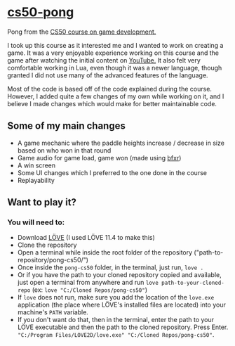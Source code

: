 # [cs50-pong](https://cs50.harvard.edu/games/2018/projects/0/pong/)
Pong from the [CS50 course on game development.](https://cs50.harvard.edu/games/2018/)

I took up this course as it interested me and I wanted to work on creating a game. It was a very enjoyable experience working on this course and the game after watching the initial content on [YouTube.](https://youtu.be/GfwpRU0cT10?list=PLhQjrBD2T383Vx9-4vJYFsJbvZ_D17Qzh) It also felt very comfortable working in Lua, even though it was a newer language, though granted I did not use many of the advanced features of the language.

Most of the code is based off of the code explained during the course. However, I added quite a few changes of my own while working on it, and I believe I made changes which would make for better maintainable code.

## Some of my main changes
- A game mechanic where the paddle heights increase / decrease in size based on who won in that round
- Game audio for game load, game won (made using [bfxr](https://www.bfxr.net/))
- A win screen
- Some UI changes which I preferred to the one done in the course
- Replayability

## Want to play it?
### You will need to: 
- Download [LÖVE](https://love2d.org/) (I used LÖVE 11.4 to make this) 
- Clone the repository
- Open a terminal while inside the root folder of the repository ("path-to-repository/pong-cs50/")
- Once inside the `pong-cs50` folder, in the terminal, just run, `love .`
- Or if you have the path to your cloned repository copied and available, just open a terminal from anywhere and run `love path-to-your-cloned-repo` (ex: `love "C:/Cloned Repos/pong-cs50"`)
- If `love` does not run, make sure you add the location of the `love.exe` application (the place where LÖVE's installed files are located) into your machine's `PATH` variable. 
- If you don't want do that, then in the terminal, enter the path to your LÖVE executable and then the path to the cloned repository. Press Enter. 
`"C:/Program Files/LOVE2D/love.exe" "C:/Cloned Repos/pong-cs50"`.

